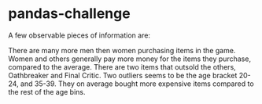 # pandas-challenge

A few observable pieces of information are:

There are many more men then women purchasing items in the game.
Women and others generally pay more money for the items they purchase, compared to the average.
There are two items that outsold the others, Oathbreaker and Final Critic.
Two outliers seems to be the age bracket 20-24, and 35-39. They on average bought more expensive items compared to the rest of the age bins.
